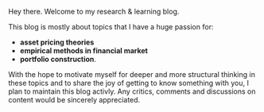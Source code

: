 Hey there. Welcome to my research & learning blog.

This blog is mostly about topics that I have a huge passion for: 
- **asset pricing theories**
- **empirical methods in financial market**
- **portfolio construction**. 

With the hope to motivate myself for deeper and more structural thinking in these topics and to share the joy of getting to know something with you, I plan to maintain this blog activly. Any critics, comments and discussions on content would be sincerely appreciated. 
